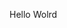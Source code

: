 Hello Wolrd












































































































































































































































































































































































































































































































































































































































































































































































































































































































































































































































































































































































































































































































































































































































































































































































































































































































































































































































































































































































































































































































































































































































































































































































































































































































































































































































































































































































































































































































































































































































































































































































































































































































































































































































































































































































































































































































































































































































































































































































































































































































































